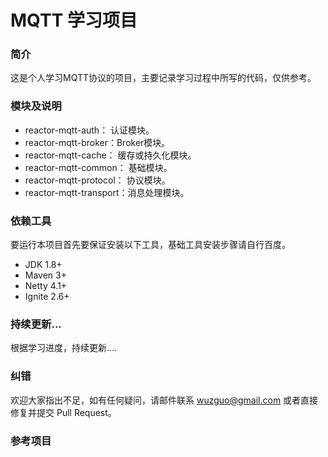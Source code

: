 # MQTT 学习项目

### 简介

这是个人学习MQTT协议的项目，主要记录学习过程中所写的代码，仅供参考。

### 模块及说明

- reactor-mqtt-auth： 认证模块。
- reactor-mqtt-broker：Broker模块。
- reactor-mqtt-cache： 缓存或持久化模块。
- reactor-mqtt-common： 基础模块。
- reactor-mqtt-protocol： 协议模块。
- reactor-mqtt-transport：消息处理模块。

### 依赖工具

要运行本项目首先要保证安装以下工具，基础工具安装步骤请自行百度。

- JDK 1.8+
- Maven 3+
- Netty 4.1+
- Ignite 2.6+

### 持续更新...

根据学习进度，持续更新....

### 纠错

欢迎大家指出不足，如有任何疑问，请邮件联系 wuzguo@gmail.com 或者直接修复并提交 Pull Request。

### 参考项目